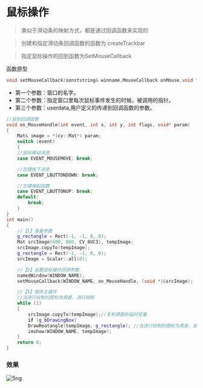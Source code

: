 # 鼠标操作

> 类似于滑动条的映射方式，都是通过回调函数来实现的

> 创建和指定滑动条回调函数的函数为 createTrackbar

> 指定鼠标操作的回到函数为SetMouseCallback

函数原型

```c++
void setMouseCallback(sonststring& winname,MouseCallback onMouse,void *serdata = 0);
```

+ 第一个参数：窗口的名字。
+ 第二个参数：指定窗口里每次鼠标事件发生的时候，被调用的指针。
+ 第三个参数：userdata,用户定义的传递到回调函数的参数。

```c++
//鼠标回调函数
void on_MouseHandle(int event, int x, int y, int flags, void* param)
{
    Mat& image = *(cv::Mat*) param;
    switch (event)
    {
    //鼠标移动消息
    case EVENT_MOUSEMOVE: break;

    //左键按下消息
    case EVENT_LBUTTONDOWN: break;

    //左键弹起函数
    case EVENT_LBUTTONUP: break;
    default:
        break;
    }
}
int main()
{
    //【1】准备参数
    g_rectangle = Rect(-1, -1, 0, 0);
    Mat srcImage(600, 800, CV_8UC3), tempImage;
    srcImage.copyTo(tempImage);
    g_rectangle = Rect(-1, -1, 0, 0);
    srcImage = Scalar::all(0);

    //【2】设置鼠标操作回调参数
    namedWindow(WINDOW_NAME);
    setMouseCallback(WINDOW_NAME, on_MouseHandle, (void *)&srcImage);

    //【3】程序主循环
    //当进行绘制的图标为真是，进行绘制
    while (1)
    {
        srcImage.copyTo(tempImage);//复制源图到临时变量
        if (g_bDrawingBox)
        DrawReatangle(tempImage, g_rectangle); //当进行绘制的图标为真是，进行绘制
        imshow(WINDOW_NAME, tempImage);
    }
    return 0;
}
```

### 效果

![5ng](https://upload-images.jianshu.io/upload_images/9140378-ba91cef006a49fd9.png?imageMogr2/auto-orient/strip%7CimageView2/2/w/440)
